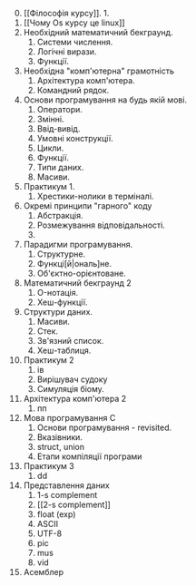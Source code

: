 0. [[Філософія курсу]].
	1. 
1. [[Чому Os курсу це linux]]
2. Необхідний математичний бекграунд.
	1. Системи числення.
	2. Логічні вирази.
	3. Функції.
3. Необхідна "комп'ютерна" грамотність
	1. Архітектура комп'ютера.
	2. Командний рядок.
4. Основи програмування на будь якій мові.
	1. Оператори.
	2. Змінні.
	3. Ввід-вивід.
	4. Умовні конструкції.
	5. Цикли.
	6. Функції.
	7. Типи даних.
	8. Масиви.
5. Практикум 1.
	1. Хрестики-нолики в терміналі.
6. Окремі принципи "гарного" коду
	1. Абстракція.
	2. Розмежування відповідальності.
	3. 
7. Парадигми програмування.
	1. Структурне.
	2. Функці[й|ональ]не.
	3. Об'єктно-орієнтоване.
8. Математичний бекграунд 2
	1. O-нотація.
	2. Хеш-функції.
9. Структури даних.
	1. Масиви.
	2. Стек.
	3. Зв'язний список.
	4. Хеш-таблиця.
10. Практикум 2
	1. ів
	2. Вирішувач судоку
	3. Симуляція біому.
11. Архітектура комп'ютера 2
	1. пп
12. Мова програмування С
	1. Основи програмування - revisited.
	2. Вказівники.
	3. struct, union
	4. Етапи компіляції програми
13. Практикум 3
	1. dd
14. Представлення даних
	1. 1-s complement
	2. [[2-s complement]]
	3. float (exp)
	4. ASCII
	5. UTF-8
	6. pic
	7. mus
	8. vid
15. Асемблер
